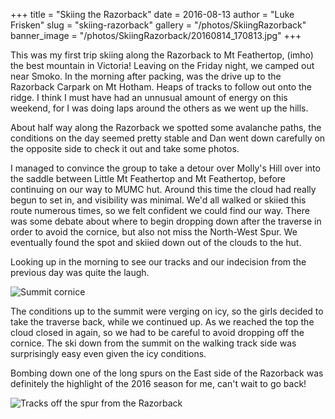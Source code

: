 +++
title = "Skiing the Razorback"
date = 2016-08-13
author = "Luke Frisken"
slug = "skiing-razorback"
gallery = "/photos/SkiingRazorback"
banner_image = "/photos/SkiingRazorback/20160814_170813.jpg"
+++

This was my first trip skiing along the Razorback to Mt Feathertop,
(imho) the best mountain in Victoria\! Leaving on the Friday night, we
camped out near Smoko. In the morning after packing, was the drive up to
the Razorback Carpark on Mt Hotham. Heaps of tracks to follow out onto
the ridge. I think I must have had an unnusual amount of energy on this
weekend, for I was doing laps around the others as we went up the hills.

About half way along the Razorback we spotted some avalanche paths, the
conditions on the day seemed pretty stable and Dan went down carefully
on the opposite side to check it out and take some photos.

I managed to convince the group to take a detour over Molly's Hill over
into the saddle between Little Mt Feathertop and Mt Feathertop, before
continuing on our way to MUMC hut. Around this time the cloud had really
begun to set in, and visibility was minimal. We'd all walked or skiied
this route numerous times, so we felt confident we could find our way.
There was some debate about where to begin dropping down after the
traverse in order to avoid the cornice, but also not miss the North-West
Spur. We eventually found the spot and skiied down out of the clouds to
the hut.

Looking up in the morning to see our tracks and our indecision from the
previous day was quite the laugh.

![Summit cornice](/photos/SkiingRazorback/20160814_132014.jpg)

The conditions up to the summit were verging on icy, so the girls
decided to take the traverse back, while we continued up. As we reached
the top the cloud closed in again, so we had to be careful to avoid
dropping off the cornice. The ski down from the summit on the walking
track side was surprisingly easy even given the icy conditions.

Bombing down one of the long spurs on the East side of the Razorback was
definitely the highlight of the 2016 season for me, can't wait to go
back\!

![Tracks off the spur from the
Razorback](/photos/SkiingRazorback/20160814_153218.jpg)
